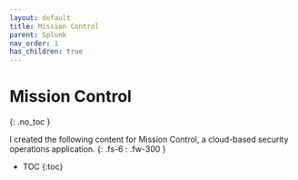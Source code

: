 ```yaml
---
layout: default
title: Mission Control
parent: Splunk
nav_order: 1
has_children: true
---
```


# Mission Control
{: .no_toc }

I created the following content for Mission Control, a cloud-based security operations application.
{: .fs-6 : .fw-300 }

- TOC
{:toc}
